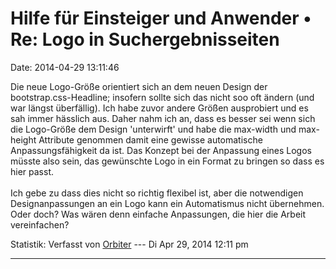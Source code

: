Hilfe für Einsteiger und Anwender • Re: Logo in Suchergebnisseiten
==================================================================

Date: 2014-04-29 13:11:46

Die neue Logo-Größe orientiert sich an dem neuen Design der
bootstrap.css-Headline; insofern sollte sich das nicht soo oft ändern
(und war längst überfällig). Ich habe zuvor andere Größen ausprobiert
und es sah immer hässlich aus. Daher nahm ich an, dass es besser sei
wenn sich die Logo-Größe dem Design \'unterwirft\' und habe die
max-width und max-height Attribute genommen damit eine gewisse
automatische Anpassungsfähigkeit da ist. Das Konzept bei der Anpassung
eines Logos müsste also sein, das gewünschte Logo in ein Format zu
bringen so dass es hier passt.\
\
Ich gebe zu dass dies nicht so richtig flexibel ist, aber die
notwendigen Designanpassungen an ein Logo kann ein Automatismus nicht
übernehmen. Oder doch? Was wären denn einfache Anpassungen, die hier die
Arbeit vereinfachen?

Statistik: Verfasst von
[Orbiter](http://forum.yacy-websuche.de/memberlist.php?mode=viewprofile&u=2)
--- Di Apr 29, 2014 12:11 pm

------------------------------------------------------------------------
